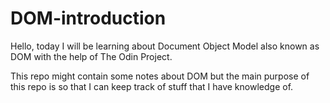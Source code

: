 # DOM-introduction

Hello, today I will be learning about Document Object Model also known as DOM with the help of The Odin Project.

This repo might contain some notes about DOM but the main purpose of this repo is so that I can keep track of stuff that I have knowledge of.

